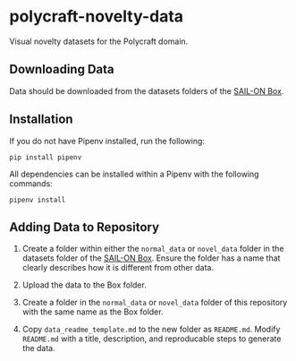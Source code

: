 # polycraft-novelty-data

Visual novelty datasets for the Polycraft domain.

## Downloading Data

Data should be downloaded from the datasets folders of the [SAIL-ON Box](https://tufts.app.box.com/folder/112726258179).

## Installation
If you do not have Pipenv installed, run the following:
```
pip install pipenv
```
All dependencies can be installed within a Pipenv with the following commands:
```
pipenv install
```

## Adding Data to Repository

1. Create a folder within either the ```normal_data``` or ```novel_data``` folder in the datasets folder of the [SAIL-ON Box](https://tufts.app.box.com/folder/112726258179). Ensure the folder has a name that clearly describes how it is different from other data.

2. Upload the data to the Box folder.

3. Create a folder in the ```normal_data``` or ```novel_data``` folder of this repository with the same name as the Box folder.

4. Copy ```data_readme_template.md``` to the new folder as ```README.md```. Modify ```README.md``` with a title, description, and reproducable steps to generate the data.
